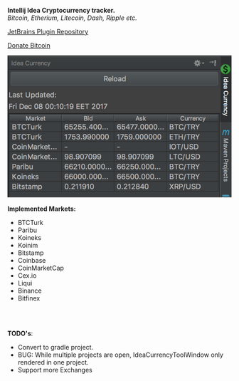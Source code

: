 **Intellij Idea Cryptocurrency tracker.** <br>
<em>Bitcoin, Etherium, Litecoin, Dash, Ripple etc.</em>

[JetBrains Plugin Repository](https://plugins.jetbrains.com/plugin/10243-idea-currency)

<a href="https://blockchain.info/address/1CG9jggoafsjdrzUZFQxxkScdMDDiutqtr">Donate Bitcoin</a>


![Screenshot](https://raw.githubusercontent.com/semihunaldi/IdeaCurrency/master/images/screen-shot.png)

__**Implemented Markets:**__
* BTCTurk
* Paribu
* Koineks
* Koinim
* Bitstamp
* Coinbase
* CoinMarketCap
* Cex.io
* Liqui
* Binance
* Bitfinex
<br>
<br>

__**TODO's**__:
* Convert to gradle project.
* BUG: While multiple projects are open, IdeaCurrencyToolWindow only rendered in one project.
* Support more Exchanges

